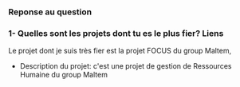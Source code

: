 ### Reponse au question

### 1- Quelles sont les projets dont tu es le plus fier? Liens

Le projet dont je suis très fier est la projet FOCUS du group Maltem, 
- Description du projet: c'est une projet de gestion de Ressources Humaine du group Maltem
